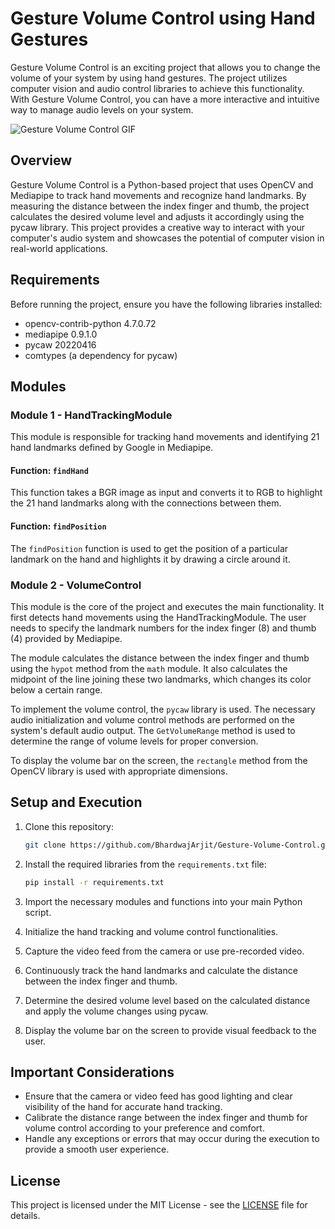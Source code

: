 # Gesture Volume Control using Hand Gestures

Gesture Volume Control is an exciting project that allows you to change the volume of your system by using hand gestures. The project utilizes computer vision and audio control libraries to achieve this functionality. With Gesture Volume Control, you can have a more interactive and intuitive way to manage audio levels on your system.

![Gesture Volume Control GIF](https://github.com/BhardwajArjit/Gesture-Volume-Control/assets/109625851/8ff93da0-059a-4a4c-9f0e-1238de20e4e5)

## Overview

Gesture Volume Control is a Python-based project that uses OpenCV and Mediapipe to track hand movements and recognize hand landmarks. By measuring the distance between the index finger and thumb, the project calculates the desired volume level and adjusts it accordingly using the pycaw library. This project provides a creative way to interact with your computer's audio system and showcases the potential of computer vision in real-world applications.

## Requirements

Before running the project, ensure you have the following libraries installed:

- opencv-contrib-python 4.7.0.72
- mediapipe 0.9.1.0
- pycaw 20220416
- comtypes (a dependency for pycaw)

## Modules

### Module 1 - HandTrackingModule

This module is responsible for tracking hand movements and identifying 21 hand landmarks defined by Google in Mediapipe.

#### Function: `findHand`

This function takes a BGR image as input and converts it to RGB to highlight the 21 hand landmarks along with the connections between them.

#### Function: `findPosition`

The `findPosition` function is used to get the position of a particular landmark on the hand and highlights it by drawing a circle around it.

### Module 2 - VolumeControl

This module is the core of the project and executes the main functionality. It first detects hand movements using the HandTrackingModule. The user needs to specify the landmark numbers for the index finger (8) and thumb (4) provided by Mediapipe.

The module calculates the distance between the index finger and thumb using the `hypot` method from the `math` module. It also calculates the midpoint of the line joining these two landmarks, which changes its color below a certain range.

To implement the volume control, the `pycaw` library is used. The necessary audio initialization and volume control methods are performed on the system's default audio output. The `GetVolumeRange` method is used to determine the range of volume levels for proper conversion.

To display the volume bar on the screen, the `rectangle` method from the OpenCV library is used with appropriate dimensions.

## Setup and Execution

1. Clone this repository:

   ```bash
   git clone https://github.com/BhardwajArjit/Gesture-Volume-Control.git
   ```

2. Install the required libraries from the `requirements.txt` file:

   ```bash
   pip install -r requirements.txt
   ```

3. Import the necessary modules and functions into your main Python script.

4. Initialize the hand tracking and volume control functionalities.

5. Capture the video feed from the camera or use pre-recorded video.

6. Continuously track the hand landmarks and calculate the distance between the index finger and thumb.

7. Determine the desired volume level based on the calculated distance and apply the volume changes using pycaw.

8. Display the volume bar on the screen to provide visual feedback to the user.

## Important Considerations

- Ensure that the camera or video feed has good lighting and clear visibility of the hand for accurate hand tracking.
- Calibrate the distance range between the index finger and thumb for volume control according to your preference and comfort.
- Handle any exceptions or errors that may occur during the execution to provide a smooth user experience.

## License

This project is licensed under the MIT License - see the [LICENSE](LICENSE) file for details.
